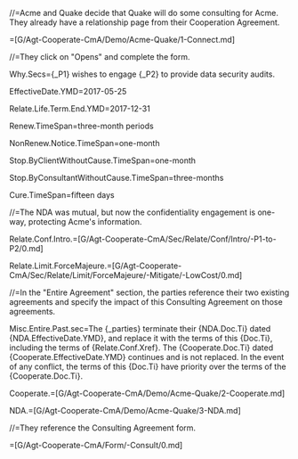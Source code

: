 //=Acme and Quake decide that Quake will do some consulting for Acme.  They already have a relationship page from their Cooperation Agreement.

=[G/Agt-Cooperate-CmA/Demo/Acme-Quake/1-Connect.md]

//=They click on "Opens" and complete the form.

Why.Secs={_P1} wishes to engage {_P2} to provide data security audits.

EffectiveDate.YMD=2017-05-25

Relate.Life.Term.End.YMD=2017-12-31

Renew.TimeSpan=three-month periods

NonRenew.Notice.TimeSpan=one-month

Stop.ByClientWithoutCause.TimeSpan=one-month

Stop.ByConsultantWithoutCause.TimeSpan=three-months

Cure.TimeSpan=fifteen days

//=The NDA was mutual, but now the confidentiality engagement is one-way, protecting Acme's information.

Relate.Conf.Intro.=[G/Agt-Cooperate-CmA/Sec/Relate/Conf/Intro/-P1-to-P2/0.md]

Relate.Limit.ForceMajeure.=[G/Agt-Cooperate-CmA/Sec/Relate/Limit/ForceMajeure/-Mitigate/-LowCost/0.md]

//=In the "Entire Agreement" section, the parties reference their two existing agreements and specify the impact of this Consulting Agreement on those agreements.

Misc.Entire.Past.sec=The {_parties} terminate their {NDA.Doc.Ti} dated {NDA.EffectiveDate.YMD}, and replace it with the terms of this {Doc.Ti}, including the terms of {Relate.Conf.Xref}.  The {Cooperate.Doc.Ti} dated {Cooperate.EffectiveDate.YMD} continues and is not replaced.  In the event of any conflict, the terms of this {Doc.Ti} have priority over the terms of the {Cooperate.Doc.Ti}.

Cooperate.=[G/Agt-Cooperate-CmA/Demo/Acme-Quake/2-Cooperate.md]

NDA.=[G/Agt-Cooperate-CmA/Demo/Acme-Quake/3-NDA.md]   

//=They reference the Consulting Agreement form.

=[G/Agt-Cooperate-CmA/Form/-Consult/0.md]